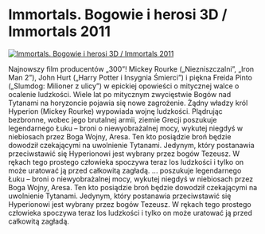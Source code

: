 Immortals. Bogowie i herosi 3D / Immortals 2011 
=============
[![Immortals. Bogowie i herosi 3D / Immortals 2011 ](http://vidos.pl/images/player.gif)](http://vidos.pl/immortals-bogowie-i-herosi-3d-immortals-2011)

 Najnowszy film producentów „300”! Mickey Rourke („Niezniszczalni”, „Iron Man 2”), John Hurt („Harry Potter i Insygnia Śmierci”) i piękna Freida Pinto („Slumdog: Milioner z ulicy”) w epickiej opowieści o mitycznej walce o ocalenie ludzkości. Wiele lat po mitycznym zwycięstwie Bogów nad Tytanami na horyzoncie pojawia się nowe zagrożenie. Żądny władzy król Hyperion (Mickey Rourke) wypowiada wojnę ludzkości. Plądrując bezbronne, wobec jego brutalnej armii, ziemie Grecji poszukuje legendarnego Łuku – broni o niewyobrażalnej mocy, wykutej niegdyś w niebiosach przez Boga Wojny, Aresa. Ten kto posiądzie broń będzie dowodził czekającymi na uwolnienie Tytanami. Jedynym, który postanawia przeciwstawić się Hyperionowi jest wybrany przez bogów Tezeusz. W rękach tego prostego człowieka spoczywa teraz los ludzkości i tylko on może uratować ją przed całkowitą zagładą.   ... poszukuje legendarnego Łuku – broni o niewyobrażalnej mocy, wykutej niegdyś w niebiosach przez Boga Wojny, Aresa. Ten kto posiądzie broń będzie dowodził czekającymi na uwolnienie Tytanami. Jedynym, który postanawia przeciwstawić się Hyperionowi jest wybrany przez bogów Tezeusz. W rękach tego prostego człowieka spoczywa teraz los ludzkości i tylko on może uratować ją przed całkowitą zagładą.

